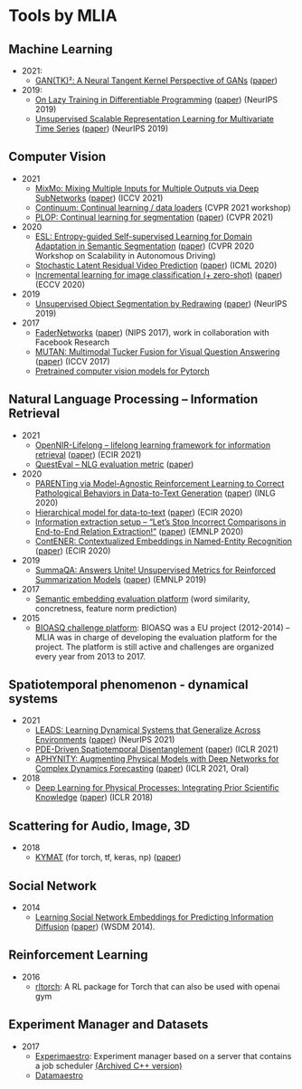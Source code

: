 # Tools by MLIA

## Machine Learning

- 2021:
  - [GAN(TK)²: A Neural Tangent Kernel Perspective of GANs](https://github.com/MLIA/gantk2) ([paper](https://arxiv.org/abs/2106.05566))
- 2019:
  - [On Lazy Training in Differentiable Programming](https://github.com/MLIA/lazy-training-CNN) ([paper](https://arxiv.org/abs/1812.07956)) (NeurIPS 2019) 
  - [Unsupervised Scalable Representation Learning for Multivariate Time Series](https://github.com/MLIA/UnsupervisedScalableRepresentationLearningTimeSeries) ([paper](https://papers.nips.cc/paper/2019/hash/53c6de78244e9f528eb3e1cda69699bb-Abstract.html)) (NeurIPS 2019)

## Computer Vision

- 2021
  - [MixMo: Mixing Multiple Inputs for Multiple Outputs via Deep SubNetworks](https://github.com/MLIA/mixmo-pytorch) ([paper](https://arxiv.org/abs/2103.06132)) (ICCV 2021) 
  - [Continuum: Continual learning / data loaders](https://github.com/MLIA/continuum) (CVPR 2021 workshop)
  - [PLOP: Continual learning for segmentation](https://github.com/MLIA/CVPR2021_PLOP) ([paper](https://arxiv.org/abs/2011.11390)) (CVPR 2021)
- 2020
  - [ESL: Entropy-guided Self-supervised Learning for Domain Adaptation in Semantic Segmentation](https://github.com/MLIA/ESL) ([paper](https://arxiv.org/abs/2006.08658)) (CVPR 2020 Workshop on Scalability in Autonomous Driving)
  - [Stochastic Latent Residual Video Prediction](https://github.com/MLIA/srvp) ([paper](https://proceedings.mlr.press/v119/franceschi20a.html)) (ICML 2020) 
  - [Incremental learning for image classification (+ zero-shot)](https://github.com/MLIA/incremental_learning.pytorch) ([paper](https://arxiv.org/abs/2004.13513)) (ECCV 2020)
- 2019
  - [Unsupervised Object Segmentation by Redrawing](https://github.com/MLIA/ReDO) ([paper](https://arxiv.org/abs/1905.13539)) (NeurIPS 2019)
- 2017
  - [FaderNetworks](https://github.com/MLIA/FaderNetworks) ([paper](https://arxiv.org/abs/1706.00409)) (NIPS 2017), work in collaboration with Facebook Research
  - [MUTAN: Multimodal Tucker Fusion for Visual Question Answering](https://github.com/MLIA/vqa.pytorch) ([paper](https://arxiv.org/abs/1705.06676)) (ICCV 2017)
  - [Pretrained computer vision models for Pytorch](https://github.com/MLIA/pretrained-models.pytorch)
  
## Natural Language Processing – Information Retrieval

- 2021
  - [OpenNIR-Lifelong – lifelong learning framework for information retrieval](https://github.com/MLIA/OpenNIR-Lifelong) ([paper](https://arxiv.org/abs/2101.06984)) (ECIR 2021)
  - [QuestEval – NLG evaluation metric](https://github.com/MLIA/QuestEval) ([paper](https://arxiv.org/abs/2104.07560))
- 2020
  - [PARENTing via Model-Agnostic Reinforcement Learning to Correct Pathological Behaviors in Data-to-Text Generation](https://github.com/MLIA/PARENTing-rl) ([paper](https://arxiv.org/abs/2010.10866)) (INLG 2020)
  - [Hierarchical model for data-to-text](https://github.com/MLIA/data-to-text-hierarchical) ([paper](https://arxiv.org/abs/1912.10011)) (ECIR 2020)
  - [Information extraction setup – “Let’s Stop Incorrect Comparisons in End-to-End Relation Extraction!”](https://github.com/MLIA/sincere) ([paper](https://arxiv.org/abs/2009.10684)) (EMNLP 2020)
  - [ContENER: Contextualized Embeddings in Named-Entity Recognition](https://github.com/MLIA/contener) ([paper](https://arxiv.org/abs/2001.08053)) (ECIR 2020)
- 2019 
  - [SummaQA: Answers Unite! Unsupervised Metrics for Reinforced Summarization Models](https://github.com/MLIA/summa-qa) ([paper](https://arxiv.org/abs/1909.01610)) (EMNLP 2019)
- 2017 
  - [Semantic embedding evaluation platform](https://github.com/MLIA/embedding_evaluation) (word similarity, concretness, feature norm prediction)
- 2015 
  - [BIOASQ challenge platform](http://www.bioasq.org/participate/challenges): BIOASQ was a EU project (2012-2014) – MLIA was in charge of developing the evaluation platform for the project. The platform is still active and challenges are organized every year from 2013 to 2017.

## Spatiotemporal phenomenon - dynamical systems

- 2021
  - [LEADS: Learning Dynamical Systems that Generalize Across Environments](https://github.com/MLIA/LEADS) ([paper](https://arxiv.org/abs/2106.04546)) (NeurIPS 2021)
  - [PDE-Driven Spatiotemporal Disentanglement](https://github.com/MLIA/spatiotemporal_variable_separation) ([paper](https://openreview.net/forum?id=vLaHRtHvfFp)) (ICLR 2021)
  - [APHYNITY: Augmenting Physical Models with Deep Networks for Complex Dynamics Forecasting](https://github.com/MLIA/APHYNITY) ([paper](https://arxiv.org/abs/2010.04456)) (ICLR 2021, Oral)
- 2018
  - [Deep Learning for Physical Processes: Integrating Prior Scientific Knowledge](https://openreview.net/pdf?id=By4HsfWAZ) ([paper](https://arxiv.org/abs/1711.07970)) (ICLR 2018)

## Scattering for Audio, Image, 3D

- 2018 
  - [KYMAT](https://github.com/MLIA/kymatio) (for torch, tf, keras, np) ([paper](https://jmlr.org/papers/volume21/19-047/19-047.pdf))

## Social Network

- 2014
  - [Learning Social Network Embeddings for Predicting Information Diffusion](https://github.com/MLIA/social_network_diffusion_embeddings) ([paper](https://dl.acm.org/doi/10.1145/2556195.2556216)) (WSDM 2014).

## Reinforcement Learning

- 2016
  - [rltorch](https://github.com/MLIA/rltorch): A RL package for Torch that can also be used with openai gym

## Experiment Manager and Datasets

- 2017
  - [Experimaestro](https://github.com/MLIA/experimaestro-python): Experiment manager based on a server that contains a job scheduler [(Archived C++ version)](https://github.com/MLIA/experimaestro-cpp)
  - [Datamaestro](https://github.com/MLIA/datamaestro)
